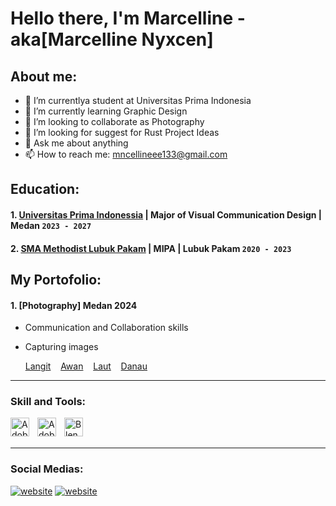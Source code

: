 # Hello there, I'm Marcelline - aka[Marcelline Nyxcen]
## About me:
- 🔭 I’m currentlya student at Universitas Prima Indonesia
- 🌱 I’m currently learning Graphic Design
- 👯 I’m looking to collaborate as Photography
- 🤔 I’m looking for suggest for Rust Project Ideas
- 💬 Ask me about anything
- 📫 How to reach me: mncellineee133@gmail.com

## Education:

#### 1. [Universitas Prima Indonessia](https://unprimdn.ac.id/) | Major of Visual Communication Design | Medan `2023 - 2027`
 #### 2. [SMA Methodist Lubuk Pakam](https://www.methodistpakam.sch.id/) | MIPA | Lubuk Pakam `2020 - 2023`

## My Portofolio:
#### 1. [Photography] Medan 2024
   - Communication and Collaboration skills
   - Capturing images

     [Langit](https://github.com/user-attachments/assets/91c5e260-f818-4837-aae4-0ffbce85f597)
     &nbsp;&nbsp;
     [Awan](https://github.com/user-attachments/assets/ac46b76c-8061-45c6-8ee8-1da8004bf5c0)
     &nbsp;&nbsp;
     [Laut](https://github.com/user-attachments/assets/71fbfc5c-b722-400f-bef7-9accf541bbc3)
     &nbsp;&nbsp;
     [Danau](https://github.com/user-attachments/assets/62c2afc2-557b-4cb6-9d45-1e91936eba68)
     &nbsp;&nbsp;

---

### Skill and Tools:

[<img align="left" alt="Adobe Illustrator" width="30px" src="https://www.adobe.com/cc-shared/assets/img/product-icons/svg/illustrator-40.svg" style="padding-right:10px;" />][webdev]
[<img align="left" alt="Adobe Photoshop" width="30px" src="https://th.bing.com/th?id=OSAAS.7F34B6871FC320DC9A07CEE1A931250E&w=72&h=72&c=17&rs=1&o=6&dpr=1.1&pid=5.1" style="padding-right:10px;" />][webdev]
[<img align="left" alt="Blender" width="30px" src="https://th.bing.com/th?id=OSAAS.6EB038D49D14777AA2D6B24BE4501905&w=72&h=72&c=17&rs=1&o=6&dpr=1.1&pid=5.1" style="padding-right:10px;" />][webdev]

<br />
<br />

---
### Social Medias:

[![website](./img/instagram-light.svg)](https://www.instagram.com/cellineny/#gh-light-mode-only)
[![website](./img/instagram-dark.svg)](https://www.instagram.com/cellineny//#gh-dark-mode-only)
&nbsp;&nbsp;


[webdev]: https://github.com/marcellinenyxcen/marcellinenyxcen
